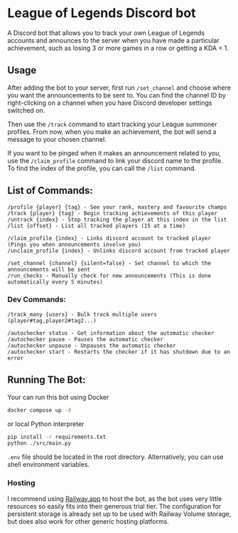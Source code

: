 # League of Legends Discord bot

A Discord bot that allows you to track your own League of Legends accounts and announces to the server when you have made a particular achievement, such as losing 3 or more games in a row or getting a KDA < 1.

## Usage

After adding the bot to your server, first run `/set_channel` and choose where you want the announcements to be sent to. You can find the channel ID by right-clicking on a channel when you have Discord developer settings switched on.

Then use the `/track` command to start tracking your League summoner profiles. From now, when you make an achievement, the bot will send a message to your chosen channel.

If you want to be pinged when it makes an announcement related to you, use the `/claim_profile` command to link your discord name to the profile. To find the index of the profile, you can call the `/list` command.

## List of Commands:

```
/profile {player} {tag} - See your rank, mastery and favourite champs
/track {player} {tag} - Begin tracking achievements of this player
/untrack {index} - Stop tracking the player at this index in the list
/list {offset} - List all tracked players (15 at a time)

/claim_profile {index} - Links discord account to tracked player (Pings you when announcements involve you)
/unclaim_profile {index} - Unlinks discord account from tracked player

/set_channel {channel} {silent=false} - Set channel to which the announcements will be sent
/run_checks - Manually check for new announcements (This is done automatically every 5 minutes)

```

### Dev Commands:

```
/track_many {users} - Bulk track multiple users (player#tag,player2#tag2...)

/autochecker status - Get information about the automatic checker
/autochecker pause - Pauses the automatic checker
/autochecker unpause - Unpauses the automatic checker
/autochecker start - Restarts the checker if it has shutdown due to an error
```

## Running The Bot:

Your can run this bot using Docker

```bash
docker compose up -d
```

or local Python interpreter

```bash
pip install -r requirements.txt
python ./src/main.py
```

`.env` file should be located in the root directory. Alternatively, you can use shell environment variables.

### Hosting

I recommend using [Railway.app](https://railway.app/) to host the bot, as the bot uses very little resources so easily fits into their generous trial tier. The configuration for persistent storage is already set up to be used with Railway Volume storage, but does also work for other generic hosting platforms.
